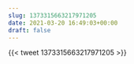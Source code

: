 ```yaml
---
slug: 1373315663217971205
date: 2021-03-20 16:49:03+00:00
draft: false
---
```


{{< tweet 1373315663217971205 >}}
